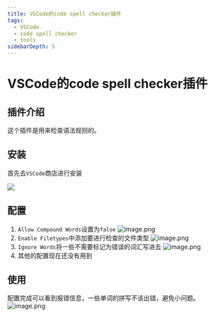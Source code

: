 ```yaml
---
title: VSCode的code spell checker插件
tags: 
  - VSCode
  - code spell checker
  - tools
sidebarDepth: 5
---
```

# VSCode的code spell checker插件

## 插件介绍
这个插件是用来检查语法规则的。

## 安装
首先去`VSCode`商店进行安装

![](https://upload-images.jianshu.io/upload_images/6100773-a24206444f498bd2.png?imageMogr2/auto-orient/strip%7CimageView2/2/w/1240)

## 配置
1.  `Allow Compound Words`设置为`false`
![image.png](https://upload-images.jianshu.io/upload_images/6100773-6e8befd940071b74.png?imageMogr2/auto-orient/strip%7CimageView2/2/w/1240)
2. `Enable Filetypes`中添加要进行检查的文件类型
![image.png](https://upload-images.jianshu.io/upload_images/6100773-e01dff64b4989e2e.png?imageMogr2/auto-orient/strip%7CimageView2/2/w/1240)
3. `Ignore Words`将一些不需要标记为错误的词汇写进去
![image.png](https://upload-images.jianshu.io/upload_images/6100773-6646d5129b6b1b11.png?imageMogr2/auto-orient/strip%7CimageView2/2/w/1240)
4. 其他的配置现在还没有用到

## 使用
配置完成可以看到报错信息，一些单词的拼写不该出错，避免小问题。
![image.png](https://upload-images.jianshu.io/upload_images/6100773-f6a26b5c51ed3b3a.png?imageMogr2/auto-orient/strip%7CimageView2/2/w/1240)


